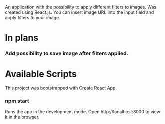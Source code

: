 An application with the possibility to apply different filters to images. Was created using React.js. You can insert image URL into the input field and apply filters to your image.

# In plans
### Add possibility to save image after filters applied.

# Available Scripts
This project was bootstrapped with Create React App.

### npm start
Runs the app in the development mode.
Open http://localhost:3000 to view it in the browser.




